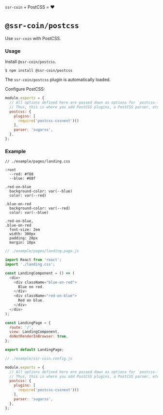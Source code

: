 <!---






    WARNING, READ THIS.
    This is a computed file. Do not edit.
    Instead, edit `/plugins/postcss/readme.template.md` and run `npm run docs` (or `yarn docs`).












    WARNING, READ THIS.
    This is a computed file. Do not edit.
    Instead, edit `/plugins/postcss/readme.template.md` and run `npm run docs` (or `yarn docs`).












    WARNING, READ THIS.
    This is a computed file. Do not edit.
    Instead, edit `/plugins/postcss/readme.template.md` and run `npm run docs` (or `yarn docs`).












    WARNING, READ THIS.
    This is a computed file. Do not edit.
    Instead, edit `/plugins/postcss/readme.template.md` and run `npm run docs` (or `yarn docs`).












    WARNING, READ THIS.
    This is a computed file. Do not edit.
    Instead, edit `/plugins/postcss/readme.template.md` and run `npm run docs` (or `yarn docs`).






-->

`ssr-coin` + PostCSS = :heart:

# `@ssr-coin/postcss`

Use `ssr-coin` with PostCSS.

### Usage

Install `@ssr-coin/postcss`.

~~~shell
$ npm install @ssr-coin/postcss
~~~

The `ssr-coin/postcss` plugin is automatically loaded.

Configure PostCSS:

~~~js
module.exports = {
  // All options defined here are passed down as options for `postcss-loader`.
  // Thus, this is where you add PostCSS plugins, a PostCSS parser, etc.
  postcss: {
    plugins: [
      require('postcss-cssnext')()
    ],
    parser: 'sugarss',
  },
};
~~~

### Example

~~~sugarss
// ./example/pages/landing.css

:root
  --red: #f88
  --blue: #88f

.red-on-blue
  background-color: var(--blue)
  color: var(--red)

.blue-on-red
  background-color: var(--red)
  color: var(--blue)

.red-on-blue,
.blue-on-red
  font-size: 2em
  width: 300px
  padding: 20px
  margin: 10px
~~~

~~~js
// ./example/pages/landing.page.js

import React from 'react';
import './landing.css';

const LandingComponent = () => (
  <div>
    <div className="blue-on-red">
      Blue on red.
    </div>
    <div className="red-on-blue">
      Red on blue.
    </div>
  </div>
);

const LandingPage = {
  route: '/',
  view: LandingComponent,
  doNotRenderInBrowser: true,
};

export default LandingPage;
~~~

~~~js
// ./example/ssr-coin.config.js

module.exports = {
  // All options defined here are passed down as options for `postcss-loader`.
  // Thus, this is where you add PostCSS plugins, a PostCSS parser, etc.
  postcss: {
    plugins: [
      require('postcss-cssnext')()
    ],
    parser: 'sugarss',
  },
};
~~~

<!---






    WARNING, READ THIS.
    This is a computed file. Do not edit.
    Instead, edit `/plugins/postcss/readme.template.md` and run `npm run docs` (or `yarn docs`).












    WARNING, READ THIS.
    This is a computed file. Do not edit.
    Instead, edit `/plugins/postcss/readme.template.md` and run `npm run docs` (or `yarn docs`).












    WARNING, READ THIS.
    This is a computed file. Do not edit.
    Instead, edit `/plugins/postcss/readme.template.md` and run `npm run docs` (or `yarn docs`).












    WARNING, READ THIS.
    This is a computed file. Do not edit.
    Instead, edit `/plugins/postcss/readme.template.md` and run `npm run docs` (or `yarn docs`).












    WARNING, READ THIS.
    This is a computed file. Do not edit.
    Instead, edit `/plugins/postcss/readme.template.md` and run `npm run docs` (or `yarn docs`).






-->
